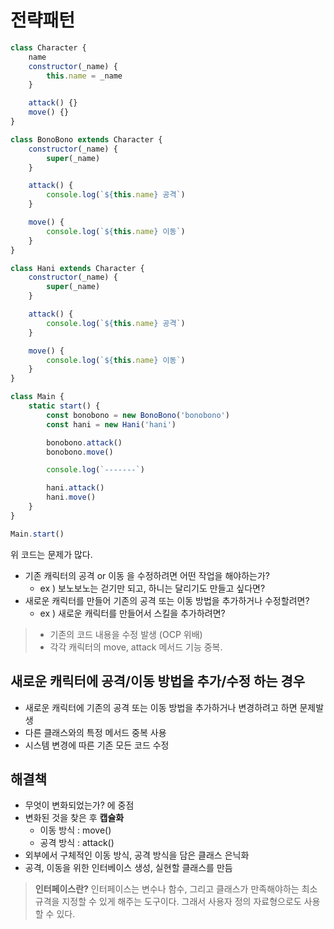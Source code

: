 # 전략패턴

```js
class Character {
    name
    constructor(_name) {
        this.name = _name
    }

    attack() {}
    move() {}
}

class BonoBono extends Character {
    constructor(_name) {
        super(_name)
    }

    attack() {
        console.log(`${this.name} 공격`)
    }

    move() {
        console.log(`${this.name} 이동`)
    }
}

class Hani extends Character {
    constructor(_name) {
        super(_name)
    }

    attack() {
        console.log(`${this.name} 공격`)
    }

    move() {
        console.log(`${this.name} 이동`)
    }
}

class Main {
    static start() {
        const bonobono = new BonoBono('bonobono')
        const hani = new Hani('hani')

        bonobono.attack()
        bonobono.move()

        console.log(`-------`)

        hani.attack()
        hani.move()
    }
}

Main.start()
```

위 코드는 문제가 많다.

-   기존 캐릭터의 공격 or 이동 을 수정하려면 어떤 작업을 해야하는가?
    -   ex ) 보노보노는 걷기만 되고, 하니는 달리기도 만들고 싶다면?
-   새로운 캐릭터를 만들어 기존의 공격 또는 이동 방법을 추가하거나 수정할려면?
    -   ex ) 새로운 캐릭터를 만들어서 스킬을 추가하려면?

> -   기존의 코드 내용을 수정 발생 (OCP 위배)
> -   각각 캐릭터의 move, attack 메서드 기능 중복.

## 새로운 캐릭터에 공격/이동 방법을 추가/수정 하는 경우

-   새로운 캐릭터에 기존의 공격 또는 이동 방법을 추가하거나 변경하려고 하면 문제발생
-   다른 클래스와의 특정 메서드 중복 사용
-   시스템 변경에 따른 기존 모든 코드 수정

## 해결책

-   무엇이 변화되었는가? 에 중점
-   변화된 것을 찾은 후 **캡슐화**
    -   이동 방식 : move()
    -   공격 방식 : attack()
-   외부에서 구체적인 이동 방식, 공격 방식을 담은 클래스 은닉화
-   공격, 이동을 위한 인터베이스 생성, 실현할 클래스를 만듬

> **인터페이스란?**
> 인터페이스는 변수나 함수, 그리고 클래스가 만족해야하는 최소 규격을 지정할 수 있게 해주는 도구이다.
> 그래서 사용자 정의 자료형으로도 사용할 수 있다.
